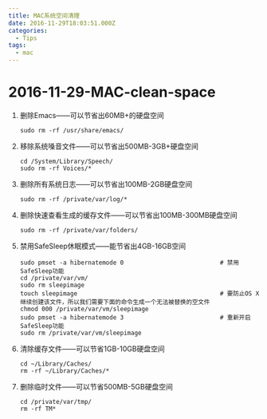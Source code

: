 ```yaml
---
title: MAC系统空间清理
date: 2016-11-29T18:03:51.000Z
categories:
  - Tips
tags:
  - mac
---
```


# 2016-11-29-MAC-clean-space

1. 删除Emacs——可以节省出60MB+的硬盘空间

   ```text
   sudo rm -rf /usr/share/emacs/
   ```

2. 移除系统嗓音文件——可以节省出500MB-3GB+硬盘空间

   ```text
   cd /System/Library/Speech/
   sudo rm -rf Voices/*
   ```

3. 删除所有系统日志——可以节省出100MB-2GB硬盘空间

   ```text
   sudo rm -rf /private/var/log/*
   ```

4. 删除快速查看生成的缓存文件——可以节省出100MB-300MB硬盘空间

   ```text
   sudo rm -rf /private/var/folders/
   ```

5. 禁用SafeSleep休眠模式——能节省出4GB-16GB空间

   ```text
   sudo pmset -a hibernatemode 0                           # 禁用SafeSleep功能
   cd /private/var/vm/
   sudo rm sleepimage
   touch sleepimage                                        # 要防止OS X继续创建该文件，所以我们需要下面的命令生成一个无法被替换的空文件
   chmod 000 /private/var/vm/sleepimage
   sudo pmset -a hibernatemode 3                           # 重新开启SafeSleep功能
   sudo rm /private/var/vm/sleepimage
   ```

6. 清除缓存文件——可以节省1GB-10GB硬盘空间

   ```text
   cd ~/Library/Caches/
   rm -rf ~/Library/Caches/*
   ```

7. 删除临时文件——可以节省500MB-5GB硬盘空间

   ```text
   cd /private/var/tmp/
   rm -rf TM*
   ```

